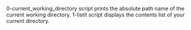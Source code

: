 0-current_working_directory script prints the absolute path name of the current working directory.
1-listit script displays the contents list of your current directory.
